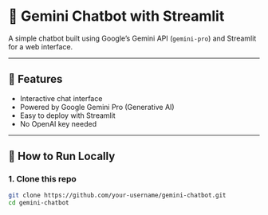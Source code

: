 
# 🤖 Gemini Chatbot with Streamlit

A simple chatbot built using Google’s Gemini API (`gemini-pro`) and Streamlit for a web interface.

---

## 🔧 Features

- Interactive chat interface
- Powered by Google Gemini Pro (Generative AI)
- Easy to deploy with Streamlit
- No OpenAI key needed

---

## 🚀 How to Run Locally

### 1. Clone this repo
```bash
git clone https://github.com/your-username/gemini-chatbot.git
cd gemini-chatbot
